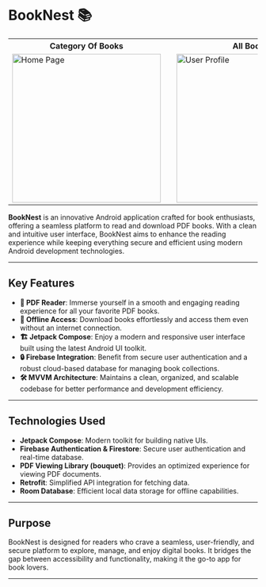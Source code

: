 # BookNest 📚

<table>
  <tr>
    <th>Category Of Books</th>
    <th style="width: 50px;"></th> <!-- Empty cell for spacing -->
    <th>All Books</th>
    <th style="width: 50px;"></th> <!-- Empty cell for spacing -->
    <th>Read Pdf</th>
    <th style="width: 50px;"></th> <!-- Empty cell for spacing -->
  
  </tr>
  <tr>
    <td>
      <img src="https://github.com/user-attachments/assets/549e17c7-4c4c-4e9a-846f-36147f37fa28" alt="Home Page" width="300">
    </td>
    <td></td>
    <td>
      <img src="https://github.com/user-attachments/assets/5ea631f4-41ff-41bf-9120-ba760ab94dcf" alt="User Profile" width="300">
    </td>
    <td></td>
    <td>
      <img src="https://github.com/user-attachments/assets/d6055cf1-a545-4dcb-a96c-1b659a6a913e" alt="Buy Now" width="300">
    </td>
    </td>
  </tr>
</table>


**BookNest** is an innovative Android application crafted for book enthusiasts, offering a seamless platform to read and download PDF books. With a clean and intuitive user interface, BookNest aims to enhance the reading experience while keeping everything secure and efficient using modern Android development technologies.

---

## Key Features

- **📖 PDF Reader**: Immerse yourself in a smooth and engaging reading experience for all your favorite PDF books.  
- **💾 Offline Access**: Download books effortlessly and access them even without an internet connection.  
- **🏗️ Jetpack Compose**: Enjoy a modern and responsive user interface built using the latest Android UI toolkit.  
- **🔒 Firebase Integration**: Benefit from secure user authentication and a robust cloud-based database for managing book collections.  
- **🛠️ MVVM Architecture**: Maintains a clean, organized, and scalable codebase for better performance and development efficiency.

---

## Technologies Used

- **Jetpack Compose**: Modern toolkit for building native UIs.  
- **Firebase Authentication & Firestore**: Secure user authentication and real-time database.  
- **PDF Viewing Library (bouquet)**: Provides an optimized experience for viewing PDF documents.  
- **Retrofit**: Simplified API integration for fetching data.  
- **Room Database**: Efficient local data storage for offline capabilities.

---

## Purpose

BookNest is designed for readers who crave a seamless, user-friendly, and secure platform to explore, manage, and enjoy digital books. It bridges the gap between accessibility and functionality, making it the go-to app for book lovers.

---
